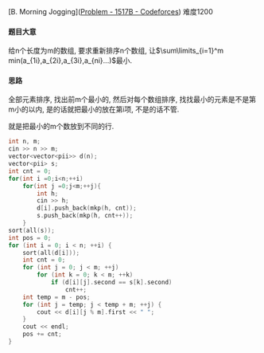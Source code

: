 [B. Morning Jogging]([Problem - 1517B - Codeforces](https://codeforces.com/problemset/problem/1517/B)) 难度1200

#### 题目大意

给n个长度为m的数组, 要求重新排序n个数组, 让$\sum\limits_{i=1}^m min(a_{1i},a_{2i},a_{3i},a_{ni}...)$最小.

#### 思路

全部元素排序, 找出前m个最小的, 然后对每个数组排序, 找找最小的元素是不是第m小的以内, 是的话就把最小的放在第i项, 不是的话不管.

就是把最小的m个数放到不同的行.



```c++
int n, m;
cin >> n >> m;
vector<vector<pii>> d(n);
vector<pii> s;
int cnt = 0;
for(int i =0;i<n;++i)
    for(int j =0;j<m;++j){
        int h;
        cin >> h;
        d[i].push_back(mkp(h, cnt));
        s.push_back(mkp(h, cnt++));
    }
sort(all(s));
int pos = 0;
for (int i = 0; i < n; ++i) {
    sort(all(d[i]));
    int cnt = 0;
    for (int j = 0; j < m; ++j)
        for (int k = 0; k < m; ++k)
            if (d[i][j].second == s[k].second)
                cnt++;
    int temp = m - pos;
    for (int j = temp; j < temp + m; ++j) {
        cout << d[i][j % m].first << " ";
    }
    cout << endl;
    pos += cnt;
}
```

